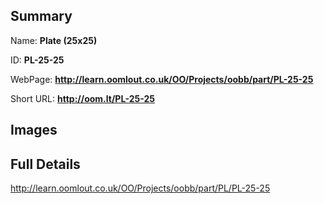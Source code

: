 

## Summary
 
Name: __Plate (25x25)__

ID: __PL-25-25__

WebPage: __http://learn.oomlout.co.uk/OO/Projects/oobb/part/PL-25-25__

Short URL: __http://oom.lt/PL-25-25__


## Images




## Full Details

 http://learn.oomlout.co.uk/OO/Projects/oobb/part/PL/PL-25-25

